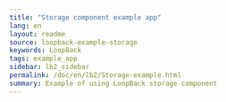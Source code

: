 ```yaml
---
title: "Storage component example app"
lang: en
layout: readme
source: loopback-example-storage
keywords: LoopBack
tags: example_app
sidebar: lb2_sidebar
permalink: /doc/en/lb2/Storage-example.html
summary: Example of using LoopBack storage component
---
```

